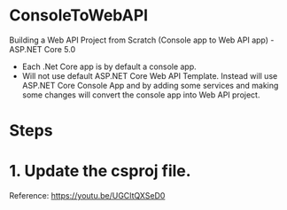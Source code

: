 # ConsoleToWebAPI
Building a Web API Project from Scratch (Console app to Web API app) - ASP.NET Core 5.0

- Each .Net Core app is by default a console app.
- Will not use default ASP.NET Core Web API Template. Instead will use ASP.NET Core Console App and by adding some services and making some changes will convert the console app into Web API project.

# Steps
# 1. Update the csproj file.
Reference: https://youtu.be/UGCItQXSeD0
